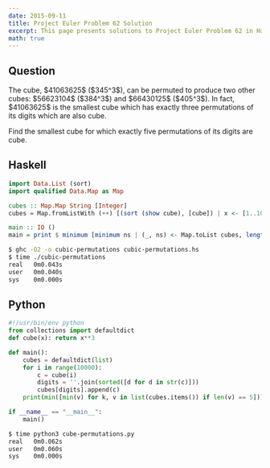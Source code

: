 ```yaml
---
date: 2015-09-11
title: Project Euler Problem 62 Solution
excerpt: This page presents solutions to Project Euler Problem 62 in Haskell and Python.
math: true
---
```



## Question

<p>
The cube, $41063625$ ($345^3$), can be permuted to produce two other cubes: $56623104$ ($384^3$) and $66430125$ ($405^3$). 
In fact, $41063625$ is the smallest cube which has exactly three permutations of its digits which are also cube.
</p>

<p>
Find the smallest cube for which exactly five permutations of its digits are cube.
</p>






## Haskell

```haskell
import Data.List (sort)
import qualified Data.Map as Map

cubes :: Map.Map String [Integer]
cubes = Map.fromListWith (++) [(sort (show cube), [cube]) | x <- [1..10000], let cube = x^3]

main :: IO ()
main = print $ minimum [minimum ns | (_, ns) <- Map.toList cubes, length ns == 5]
```


```bash
$ ghc -O2 -o cubic-permutations cubic-permutations.hs
$ time ./cubic-permutations
real   0m0.043s
user   0m0.040s
sys    0m0.000s
```



## Python

```python
#!/usr/bin/env python
from collections import defaultdict
def cube(x): return x**3

def main():
    cubes = defaultdict(list)
    for i in range(10000):
        c = cube(i)
        digits = ''.join(sorted([d for d in str(c)]))
        cubes[digits].append(c)
    print(min([min(v) for k, v in list(cubes.items()) if len(v) == 5]))

if __name__ == "__main__":
    main()
```


```bash
$ time python3 cube-permutations.py
real   0m0.062s
user   0m0.060s
sys    0m0.000s
```


